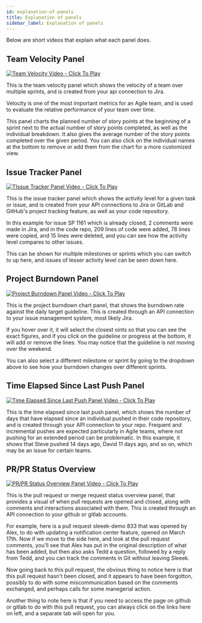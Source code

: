 ```yaml
---
id: explanation-of-panels
title: Explanation of panels
sidebar_label: Explanation of panels
---
```


Below are short videos that explain what each panel does.

## Team Velocity Panel
[![Team Velocity Video - Click To Play](http://img.youtube.com/vi/gAsQbUB54jw/0.jpg)](http://www.youtube.com/watch?v=gAsQbUB54jw "Team Velocity Video - Click To Play")

This is the team velocity panel which shows the velocity of a team over multiple sprints, and is created from your api connection to Jira. 

Velocity is one of the most important metrics for an Agile team, and is used to evaluate the relative performance of your team over time. 

This panel charts the planned number of story points at the beginning of a sprint next to the actual number of story points completed, as well as the individual breakdown. It also gives the average number of the story points completed over the given period. You can also click on the individual names at the bottom to remove or add them from the chart for a more customized view.

## Issue Tracker Panel
[![TIssue Tracker Panel Video - Click To Play](http://img.youtube.com/vi/ifttghbS-3E/0.jpg)](http://www.youtube.com/watch?v=ifttghbS-3E "TIssue Tracker Panel Video - Click To Play")

This is the issue tracker panel which shows the activity level for a given task or issue, and is created from your API connections to Jira or GitLab and GitHub's project tracking feature, as well as your code repository. 

In this example for issue SP 1161 which is already closed, 2 comments were made in Jira, and in the code repo, 209 lines of code were added, 78 lines were copied, and 15 lines were deleted, and you can see how the activity level compares to other issues. 

This can be shown for multiple milestones or sprints which you can switch to up here, and issues of lesser activity level can be seen down here.

## Project Burndown Panel
[![Project Burndown Panel Video - Click To Play](http://img.youtube.com/vi/EGYqfCrGUtk/0.jpg)](http://www.youtube.com/watch?v=EGYqfCrGUtk "Project Burndown Panel Video - Click To Play")

This is the project burndown chart panel, that shows the burndown rate against the daily target guideline. This is created through an API connection to your issue management system, most likely Jira. 

If you hover over it, it will select the closest oints so that you can see the exact figures, and if you click on the guideline or progress at the bottom, it will add or remove the lines. You may notice that the guideline  is not moving over the weekend. 

You can also select a different milestone or sprint by going to the dropdown above to see how your burndown changes over different sprints. 

## Time Elapsed Since Last Push Panel
[![Time Elapsed Since Last Push Panel Video - Click To Play](http://img.youtube.com/vi/WkATzLlMd_U/0.jpg)](http://www.youtube.com/watch?v=WkATzLlMd_U "Time Elapsed Since Last Push Panel Video - Click To Play")

This is the time elapsed since last push panel, which shows the number of days that have elapsed since an individual pushed in their code repository, and is created through your API connection to your repo. Frequent and incremental pushes are expected particularly in Agile teams, where not pushing for an extended period can be problematic. In this example, it shows that Steve pushed 14 days ago, David 11 days ago, and so on, which may be an issue for certain teams. 

## PR/PR Status Overview
[![PR/PR Status Overview Panel Video - Click To Play](http://img.youtube.com/vi/c2_SpnbT5m4/0.jpg)](http://www.youtube.com/watch?v=c2_SpnbT5m4 "PR/PR Status Overview Panel Video - Click To Play")

This is the pull request or merge request status overview panel, that provides a visual of when pull requests are opened and closed, along with comments and interactions associated with them. This is created through an API connection to your github or gitlab accounts.

For example, here is a pull request sleeek-demo 833 that was opened by Alex, to do with updating a notification center feature, opened on March 17th. Now if we move to the side here, and look at the pull request comments, you'll see that Alex has put in the original description of what has been added, but then also asks Tedd a question, followed by a reply from Tedd, and you can track the comments in Git without leaving Sleeek. 

Now going back to this pull request, the obvious thing to notice here is that this pull request hasn't been closed, and it appears to have been forgotton, possibly to do with some miscommunication based on the comments exchanged, and perhaps calls for some manegerial action.

Another thing to note here is that if you need to access the page on github or gitlab to do with this pull request, you can always click on the links here on left, and a separate tab will open for you.

